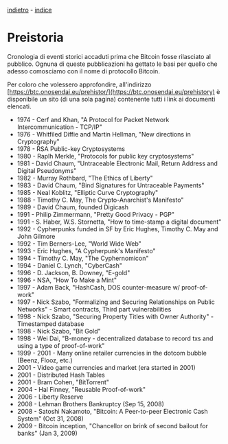 [indietro](cosa.md) - [indice](README.md)

# Preistoria
Cronologia di eventi storici accaduti prima che Bitcoin fosse rilasciato al pubblico.
Ognuna di queste pubblicazioni ha gettato le basi per quello che adesso comosciamo con il nome di protocollo Bitcoin. 

Per coloro che volessero approfondire, all'indirizzo [https://btc.onosendai.eu/prehistor/](https://btc.onosendai.eu/prehistory) è disponibile un sito (di una sola pagina) contenente tutti i link ai documenti elencati. 

* 1974 - Cerf and Khan, "A Protocol for Packet Network Intercommunication - TCP/IP"
* 1976 - Whitfiled Diffie and Martin Hellman, "New directions in Cryptography"
* 1978 - RSA Public-key Cryptosystems
* 1980 - Raplh Merkle, "Protocols for public key cryptosystems"
* 1981 - David Chaum, "Untraceable Electronic Mail, Return Address and Digital Pseudonyms"
* 1982 - Murray Rothbard, "The Ethics of Liberty"
* 1983 - David Chaum, "Bind Signatures for Untraceable Payments"
* 1985 - Neal Koblitz, "Elliptic Curve Cryptography"
* 1988 - Timothy C. May, The Crypto-Anarchist's Manifesto"
* 1989 - David Chaum, founded Digicash
* 1991 - Philip Zimmermann, "Pretty Good Privacy - PGP"
* 1991 - S. Haber, W.S. Stornetta, "How to time-stamp a digital document"
* 1992 - Cypherpunks funded in SF by Eric Hughes, Timothy C. May and John Gilmore
* 1992 - Tim Berners-Lee, "World Wide Web"
* 1993 - Eric Hughes, "A Cypherpunk's Manifesto"
* 1994 - Timothy C. May, "The Cyphernomicon"
* 1994 - Daniel C. Lynch, "CyberCash"
* 1996 - D. Jackson, B. Downey, "E-gold"
* 1996 - NSA, "How To Make a Mint"
* 1997 - Adam Back, "HashCash, DOS counter-measure w/ proof-of-work"
* 1997 - Nick Szabo, "Formalizing and Securing Relationships on Public Networks" - Smart contracts, Third part vulnerabilities
* 1998 - Nick Szabo, "Securing Property Titles with Owner Authority" - Timestamped database
* 1998 - Nick Szabo, "Bit Gold"
* 1998 - Wei Dai, "B-money - decentralized database to record txs and using a type of proof-of-work"
* 1999 - 2001 - Many online retailer currencies in the dotcom bubble (Beenz, Flooz, etc.)
* 2001 - Video game currencies and market (era started in 2001)
* 2001 - Distributed Hash Tables
* 2001 - Bram Cohen, "BitTorrent"
* 2004 - Hal Finney, "Reusable Proof-of-work"
* 2006 - Liberty Reserve
* 2008 - Lehman Brothers Bankruptcy (Sep 15, 2008)
* 2008 - Satoshi Nakamoto, "Bitcoin: A Peer-to-peer Electronic Cash System" (Oct 31, 2008)
* 2009 - Bitcoin inception, "Chancellor on brink of second bailout for banks" (Jan 3, 2009)

